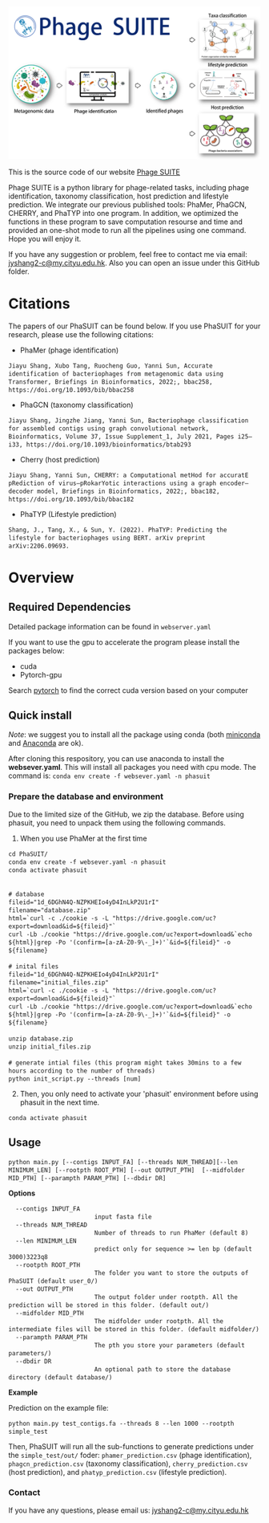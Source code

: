 <img src='logo1.png'>

This is the source code of our website [Phage SUITE](https://phage.ee.cityu.edu.hk/result?jobId=PhaSUITE20221120-163201-152075)

Phage SUITE is a python library for phage-related tasks, including phage identification, taxonomy classification, host prediction and lifestyle prediction. We integrate our previous published tools: PhaMer, PhaGCN, CHERRY, and PhaTYP into one program. In addition, we optimized the functions in these program to save computation resourse and time and provided an one-shot mode to run all the pipelines using one command.  Hope you will enjoy it.

If you have any suggestion or problem, feel free to contact me via email: jyshang2-c@my.cityu.edu.hk. Also you can open an issue under this GitHub folder.



# Citations
The papers of our PhaSUIT can be found below. If you use PhaSUIT for your research, please use the following citations: 

* PhaMer (phage identification)
```
Jiayu Shang, Xubo Tang, Ruocheng Guo, Yanni Sun, Accurate identification of bacteriophages from metagenomic data using Transformer, Briefings in Bioinformatics, 2022;, bbac258, https://doi.org/10.1093/bib/bbac258
```

* PhaGCN (taxonomy classification)
```
Jiayu Shang, Jingzhe Jiang, Yanni Sun, Bacteriophage classification for assembled contigs using graph convolutional network, Bioinformatics, Volume 37, Issue Supplement_1, July 2021, Pages i25–i33, https://doi.org/10.1093/bioinformatics/btab293
```

* Cherry (host prediction)
```
Jiayu Shang, Yanni Sun, CHERRY: a Computational metHod for accuratE pRediction of virus–pRokarYotic interactions using a graph encoder–decoder model, Briefings in Bioinformatics, 2022;, bbac182, https://doi.org/10.1093/bib/bbac182
```

* PhaTYP (Lifestyle prediction)
```
Shang, J., Tang, X., & Sun, Y. (2022). PhaTYP: Predicting the lifestyle for bacteriophages using BERT. arXiv preprint arXiv:2206.09693.
```


# Overview


## Required Dependencies
Detailed package information can be found in `webserver.yaml`

If you want to use the gpu to accelerate the program please install the packages below:
* cuda
* Pytorch-gpu

Search [pytorch](https://pytorch.org/) to find the correct cuda version based on your computer


## Quick install
*Note*: we suggest you to install all the package using conda (both [miniconda](https://docs.conda.io/en/latest/miniconda.html) and [Anaconda](https://anaconda.org/) are ok).

After cloning this respository, you can use anaconda to install the **websever.yaml**. This will install all packages you need with cpu mode. The command is: `conda env create -f websever.yaml -n phasuit`


### Prepare the database and environment
Due to the limited size of the GitHub, we zip the database. Before using phasuit, you need to unpack them using the following commands.

1. When you use PhaMer at the first time
```
cd PhaSUIT/
conda env create -f websever.yaml -n phasuit
conda activate phasuit


# database
fileid="1d_6DGhN4Q-NZPKHEIo4yD4InLkP2U1rI"
filename="database.zip"
html=`curl -c ./cookie -s -L "https://drive.google.com/uc?export=download&id=${fileid}"`
curl -Lb ./cookie "https://drive.google.com/uc?export=download&`echo ${html}|grep -Po '(confirm=[a-zA-Z0-9\-_]+)'`&id=${fileid}" -o ${filename}

# inital files
fileid="1d_6DGhN4Q-NZPKHEIo4yD4InLkP2U1rI"
filename="initial_files.zip"
html=`curl -c ./cookie -s -L "https://drive.google.com/uc?export=download&id=${fileid}"`
curl -Lb ./cookie "https://drive.google.com/uc?export=download&`echo ${html}|grep -Po '(confirm=[a-zA-Z0-9\-_]+)'`&id=${fileid}" -o ${filename}

unzip database.zip 
unzip initial_files.zip

# generate intial files (this program might takes 30mins to a few hours according to the number of threads)
python init_script.py --threads [num]
```


2. Then, you only need to activate your 'phasuit' environment before using phasuit in the next time.
```
conda activate phasuit
```


## Usage

```
python main.py [--contigs INPUT_FA] [--threads NUM_THREAD][--len MINIMUM_LEN] [--rootpth ROOT_PTH] [--out OUTPUT_PTH]  [--midfolder MID_PTH] [--parampth PARAM_PTH] [--dbdir DR]
```

**Options**


      --contigs INPUT_FA
                            input fasta file
      --threads NUM_THREAD
                            Number of threads to run PhaMer (default 8)
      --len MINIMUM_LEN
                            predict only for sequence >= len bp (default 3000)3223q8                                                                                                                                                                                                                                                                                                                                                                                                                                                                                                                                                                                                                                                                                                                                                                                                                                                                                                                                                                                                                                                                                                                                                                                                                                                                                                                                                                                                                                                                                                                                                                                                                                                                                                                                                                                                                                                                                                                                                                                                                                                                                                                                                                                                                                                                                                                                                                                                                                                                                                                                                                                                                                                                                                                                                                                                                                                                                                                                                                                                                                                                                                                                                                                                                                                                                                                                                                                                                                                                                                                                                                                                                                                                                                                                                                                                                                                                                                                                                                                                                                                                                                                                                                                                                                                                                                                                                                                                                                                                                                                                                                                                                                                                                                                                                                                                                                                                                                                                                                                                                                                                                                                                                                                                                                                                                                                                                                                                                                                                                                                                                                                                                                                                                                                                                                                                                                                                                                                                                                                                                                                                                                                                                                                                                                                                                                                                                                                                                                                                                                                                                                                                                                                                                                                   
      --rootpth ROOT_PTH
                            The folder you want to store the outputs of PhaSUIT (default user_0/)
      --out OUTPUT_PTH
                            The output folder under rootpth. All the prediction will be stored in this folder. (default out/)
      --midfolder MID_PTH
                            The midfolder under rootpth. All the intermediate files will be stored in this folder. (default midfolder/)
      --parampth PARAM_PTH 
                            The pth you store your parameters (default parameters/)
      --dbdir DR
                            An optional path to store the database directory (default database/)


**Example**

Prediction on the example file:

    python main.py test_contigs.fa --threads 8 --len 1000 --rootpth simple_test

Then, PhaSUIT will run all the sub-functions to generate predictions under the `simple_test/out/` foder:  `phamer_prediction.csv` (phage identification), `phagcn_prediction.csv` (taxonomy classification), `cherry_prediction.csv` (host prediction), and `phatyp_prediction.csv` (lifestyle prediction). 



### Contact
If you have any questions, please email us: jyshang2-c@my.cityu.edu.hk

